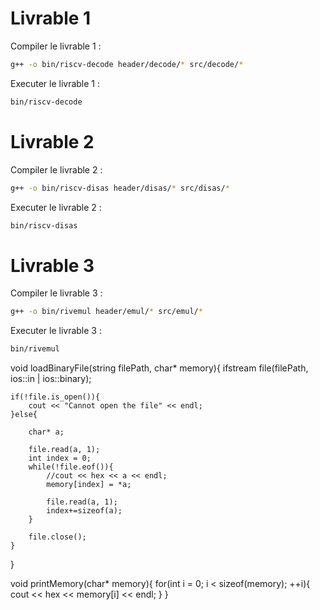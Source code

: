 # Livrable 1

Compiler le livrable 1 :

```bash
g++ -o bin/riscv-decode header/decode/* src/decode/*
```

Executer le livrable 1 :

```bash
bin/riscv-decode
```

# Livrable 2

Compiler le livrable 2 :

```bash
g++ -o bin/riscv-disas header/disas/* src/disas/*
```

Executer le livrable 2 :

```bash
bin/riscv-disas
```

# Livrable 3

Compiler le livrable 3 :

```bash
g++ -o bin/rivemul header/emul/* src/emul/*
```

Executer le livrable 3 :

```bash
bin/rivemul
```

void loadBinaryFile(string filePath, char* memory){
    ifstream file(filePath, ios::in | ios::binary);

    if(!file.is_open()){
        cout << "Cannot open the file" << endl;
    }else{  

        char* a;

        file.read(a, 1);
        int index = 0;
        while(!file.eof()){
            //cout << hex << a << endl;
            memory[index] = *a;

            file.read(a, 1);
            index+=sizeof(a);
        }

        file.close();
    }
}

void printMemory(char* memory){
    for(int i = 0; i < sizeof(memory); ++i){
        cout << hex << memory[i] << endl;
    }
}
